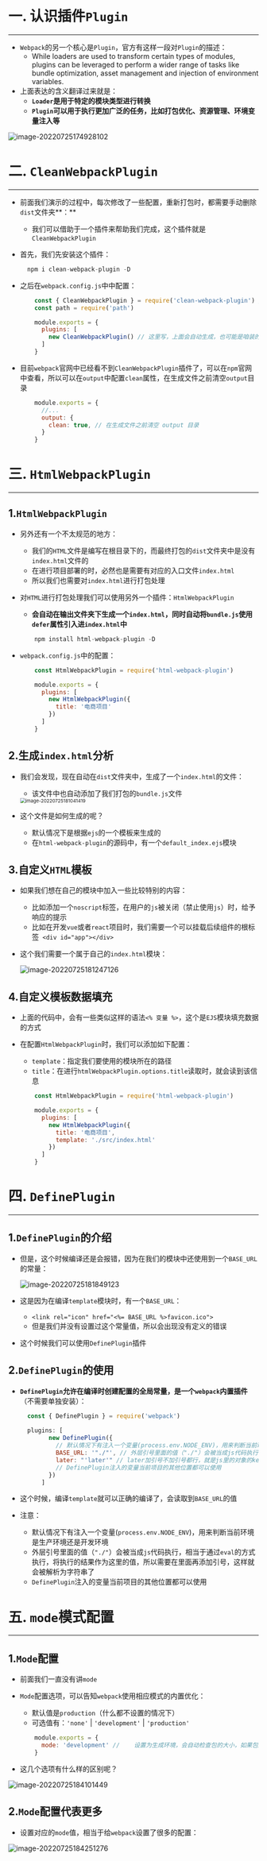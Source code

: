 # 一. 认识插件`Plugin`

---

- `Webpack`的另一个核心是`Plugin`，官方有这样一段对`Plugin`的描述：
  - While loaders are used to transform certain types of modules, plugins can be leveraged to perform a wider range of tasks like bundle optimization, asset management and injection of environment variables.
- 上面表达的含义翻译过来就是：
  - **`Loader`是用于特定的模块类型进行转换**
  - **`Plugin`可以用于执行更加广泛的任务，比如打包优化、资源管理、环境变量注入等**

![image-20220725174928102](C:\Users\23634\AppData\Roaming\Typora\typora-user-images\image-20220725174928102.png)





# 二. `CleanWebpackPlugin`

---

- 前面我们演示的过程中，每次修改了一些配置，重新打包时，都需要手动删除`dist`文件夹**：** 

  - 我们可以借助于一个插件来帮助我们完成，这个插件就是`CleanWebpackPlugin`

- 首先，我们先安装这个插件：

  ```js
  	npm i clean-webpack-plugin -D
  ```

- 之后在`webpack.config.js`中中配置：

  ```js
      const { CleanWebpackPlugin } = require('clean-webpack-plugin') // 自动生成了
      const path = require('path')
  
      module.exports = {
        plugins: [
          new CleanWebpackPlugin() // 这里写，上面会自动生成，也可能是咱装的vscode插件的功能吧，反正就记录一下吧
        ]
      }
  ```
  
- 目前`webpack`官网中已经看不到`CleanWebpackPlugin`插件了，可以在`npm`官网中查看，所以可以在`output`中配置`clean`属性，在生成文件之前清空`output`目录

  ```js
      module.exports = {
        //...
        output: {
          clean: true, // 在生成文件之前清空 output 目录
        }
      }
  ```

  



# 三. `HtmlWebpackPlugin`

---

## 1.`HtmlWebpackPlugin`

- 另外还有一个不太规范的地方：

  - 我们的`HTML`文件是编写在根目录下的，而最终打包的`dist`文件夹中是没有`index.html`文件的
  - 在进行项目部署的时，必然也是需要有对应的入口文件`index.html`
  - 所以我们也需要对`index.html`进行打包处理

- 对`HTML`进行打包处理我们可以使用另外一个插件：`HtmlWebpackPlugin`

  - **会自动在输出文件夹下生成一个`index.html`，同时自动将`bundle.js`使用`defer`属性引入进`index.html`中**

  ```js
      npm install html-webpack-plugin -D
  ```

- `webpack.config.js`中的配置：

  ```js
      const HtmlWebpackPlugin = require('html-webpack-plugin')
  
      module.exports = {
        plugins: [
          new HtmlWebpackPlugin({
            title: '电商项目'
          })
        ]
      }
  ```

## 2.生成`index.html`分析

- 我们会发现，现在自动在`dist`文件夹中，生成了一个`index.html`的文件：

  - 该文件中也自动添加了我们打包的`bundle.js`文件

  <img src="C:\Users\23634\AppData\Roaming\Typora\typora-user-images\image-20220725181041419.png" alt="image-20220725181041419" style="zoom:67%;" />

- 这个文件是如何生成的呢？
  - 默认情况下是根据`ejs`的一个模板来生成的
  - 在`html-webpack-plugin`的源码中，有一个`default_index.ejs`模块

## 3.自定义`HTML`模板

- 如果我们想在自己的模块中加入一些比较特别的内容：

  - 比如添加一个`noscript`标签，在用户的`js`被关闭（禁止使用`js`）时，给予响应的提示
  - 比如在开发`vue`或者`react`项目时，我们需要一个可以挂载后续组件的根标签` <div id="app"></div>`

- 这个我们需要一个属于自己的`index.html`模块：

  ![image-20220725181247126](C:\Users\23634\AppData\Roaming\Typora\typora-user-images\image-20220725181247126.png)

## 4.自定义模板数据填充

- 上面的代码中，会有一些类似这样的语法`<% 变量 %>`，这个是`EJS`模块填充数据的方式

- 在配置`HtmlWebpackPlugin`时，我们可以添加如下配置：

  - `template`：指定我们要使用的模块所在的路径
  - `title`：在进行`htmlWebpackPlugin.options.title`读取时，就会读到该信息

  ```js
      const HtmlWebpackPlugin = require('html-webpack-plugin')
  
      module.exports = {
        plugins: [
          new HtmlWebpackPlugin({
            title: '电商项目',
            template: './src/index.html'
          })
        ]
      }
  ```





# 四. `DefinePlugin`

---

## 1.`DefinePlugin`的介绍

- 但是，这个时候编译还是会报错，因为在我们的模块中还使用到一个`BASE_URL`的常量：

  ![image-20220725181849123](C:\Users\23634\AppData\Roaming\Typora\typora-user-images\image-20220725181849123.png)

- 这是因为在编译`template`模块时，有一个`BASE_URL`：
  - `<link rel="icon" href="<%= BASE_URL %>favicon.ico">`
  - 但是我们并没有设置过这个常量值，所以会出现没有定义的错误
- 这个时候我们可以使用`DefinePlugin`插件

## 2.`DefinePlugin`的使用

- **`DefinePlugin`允许在编译时创建配置的全局常量，是一个`webpack`内置插件**（不需要单独安装）：

  ```js
  	const { DefinePlugin } = require('webpack')
      
  	plugins: [
          new DefinePlugin({
            // 默认情况下有注入一个变量(process.env.NODE_ENV)，用来判断当前环境是生产环境还是开发环境
            BASE_URL: '"./"', // 外层引号里面的值（"./"）会被当成js代码执行，相当于通过eval的方式执行，将执行的结果作为这里的值，所以需要在里面再添加引号，这样就会被解析为字符串了
            later: "'later'" // later加引号不加引号都行，就是js里的对象的key
            // DefinePlugin注入的变量当前项目的其他位置都可以使用
          })
        ]
  ```

- 这个时候，编译`template`就可以正确的编译了，会读取到`BASE_URL`的值

- 注意：

  - 默认情况下有注入一个变量(`process.env.NODE_ENV`)，用来判断当前环境是生产环境还是开发环境
  - 外层引号里面的值（`"./"`）会被当成`js`代码执行，相当于通过`eval`的方式执行，将执行的结果作为这里的值，所以需要在里面再添加引号，这样就会被解析为字符串了
  - `DefinePlugin`注入的变量当前项目的其他位置都可以使用





# 五. `mode`模式配置

---

## 1.`Mode`配置

- 前面我们一直没有讲`mode`

- `Mode`配置选项，可以告知`webpack`使用相应模式的内置优化：

  - 默认值是`production`（什么都不设置的情况下）
  - 可选值有：`'none'` | `'development'` | `'production'` 

  ```js
      module.exports = {
        mode: 'development' //    设置为生成环境，会自动检查包的大小，如果包过大，会自动提出建议你限制包的大小，通过import()函数限制
      }
  ```

  

- 这几个选项有什么样的区别呢？

![image-20220725184101449](C:\Users\23634\AppData\Roaming\Typora\typora-user-images\image-20220725184101449.png)

## 2.`Mode`配置代表更多

- 设置对应的`mode`值，相当于给`webpack`设置了很多的配置：

![image-20220725184251276](C:\Users\23634\AppData\Roaming\Typora\typora-user-images\image-20220725184251276.png)

















